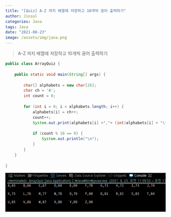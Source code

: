 ```yaml
---
title: "[Quiz] A-Z 까지 배열에 저장하고 10개씩 끊어 출력하기"
author: Jinsol
categories: Java
tags: Java
date: "2021-08-23"
image: /assets/img/java.png
---
```


> A-Z 까지 배열에 저장하고 10개씩 끊어 출력하기

```java
public class ArrayQuiz {

	public static void main(String[] args) {
		
		char[] alphabets = new char[26];
		char ch = 'A';
		int count = 0;
		
		for (int i = 0; i < alphabets.length; i++) {
			alphabets[i] = ch++;
			count++;
			System.out.print(alphabets[i] +","+ (int)alphabets[i] + "\t");
			
			if (count % 10 == 0) {
				System.out.println("\n");
			}
		}
	}

}
```

![출력결과](/assets/img/ArrayQuiz.png)


